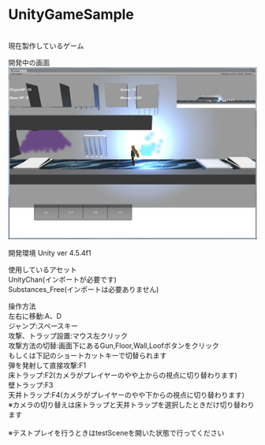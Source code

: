 UnityGameSample
===============
<br>現在製作しているゲーム

開発中の画面
![image](20141006GameSS.jpg)
<br>

開発環境 Unity ver 4.5.4f1

使用しているアセット
<br>UnityChan(インポートが必要です)
<br>Substances_Free(インポートは必要ありません)

操作方法
<br>左右に移動:A、D
<br>ジャンプ:スペースキー
<br>攻撃、トラップ設置:マウス左クリック
<br>攻撃方法の切替:画面下にあるGun,Floor,Wall,Loofボタンをクリック
<br>もしくは下記のショートカットキーで切替られます
<br>弾を発射して直接攻撃:F1
<br>床トラップ:F2(カメラがプレイヤーのやや上からの視点に切り替わります)
<br>壁トラップ:F3
<br>天井トラップ:F4(カメラがプレイヤーのやや下からの視点に切り替わります)
<br>※カメラの切り替えは床トラップと天井トラップを選択したときだけ切り替わります
<br>
<br>※テストプレイを行うときはtestSceneを開いた状態で行ってください
